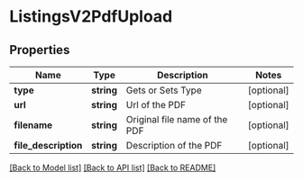 # ListingsV2PdfUpload

## Properties
Name | Type | Description | Notes
------------ | ------------- | ------------- | -------------
**type** | **string** | Gets or Sets Type | [optional] 
**url** | **string** | Url of the PDF | [optional] 
**filename** | **string** | Original file name of the PDF | [optional] 
**file_description** | **string** | Description of the PDF | [optional] 

[[Back to Model list]](../../README.md#documentation-for-models) [[Back to API list]](../../README.md#documentation-for-api-endpoints) [[Back to README]](../../README.md)

